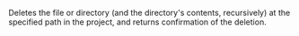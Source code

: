 Deletes the file or directory (and the directory's contents, recursively) at the specified path in the project, and returns confirmation of the deletion.
